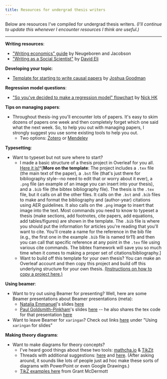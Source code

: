 ```yaml
---
title: Resources for undergrad thesis writers
---
```


Below are resources I've compiled for undergrad thesis writers. *(I'll continue to update this whenever I encounter resources I think are useful.)*

---

**Writing resources**: 

- ["Writing economics" guide](https://economics.harvard.edu/files/economics/files/writingec_f2014_0.pdf) by Neugeboren and Jacobson 
- ["Writing as a Social Scientist"](https://www.dropbox.com/s/0yu02c2vgk10t32/Writing%20Class%20Twitter%20Copy.pptx?dl=0) by [David Eli](https://twitter.com/evil_diad)

**Developing your topic**: 

- [Template for starting to write causal papers](https://twitter.com/joshuasgoodman/status/1385326424920363011?s=21) by [Joshua Goodman](https://twitter.com/JoshuaSGoodman)

**Regression model questions**: 

- ["So you've decided to make a regression model" flowchart](https://twitter.com/nickchk/status/1367234550867259392) by [Nick HK](https://twitter.com/nickchk)

**Tips on managing papers**: 

- Throughout thesis-ing you'll encounter lots of papers. It's easy to skim dozens of papers one week and then completely forget which one said what the next week. So, to help you out with managing papers, I strongly suggest you use some existing tools to help you out.
  - Two options: [Zotero](https://www.zotero.org/) or [Mendeley](https://www.mendeley.com/download-desktop-new/)

**Typesetting**: 

- Want to typeset but not sure where to start? 
  - I made a basic structure of a thesis project in Overleaf for you all. [Here it is!](https://www.overleaf.com/read/rmmvjwrndnbn)^[**More on the template**: The project includes a `.tex` file (the main text of the paper), a `.bst` file (that's just there for bibliography style--no need to edit that or worry about it ever), a `.png` file (an example of an image you can insert into your thesis), and a `.bib` file (the bibtex bibliography file). The thesis is the `.tex` file, but it calls on all the other files. It calls on the `.bst` and `.bib` files to make and format the bibliography and (author-year) citations using AER guidelines. It also calls on the `.png` image to insert that image into the text. Most commands you need to know to typeset a thesis (make sections, add footnotes, cite papers, add equations, add tables/figures) are shown in the template. The `.bib` file is where you should put the information for articles you're reading that you'll want to cite. You'll create a name for the reference in the bib file (e.g., the first one in the example `.bib` file is named tir11) and then you can call that specific reference at any point in the `.tex` file using various cite commands. The bibtex framework will save you so much time when it comes to making a proper set of citations/bibliography.] 
  - Want to build off this template for your own thesis? You can make an Overleaf account and then copy this project and build off this underlying structure for your own thesis. [(Instructions on how to copy a project here.)](https://www.overleaf.com/learn/how-to/Copying_a_project)

**Using beamer**: 

- Want to try out using Beamer for presenting? Well, here are some Beamer presentations about Beamer presentations (meta):
  - [Natalia Emmanuel](https://www.nataliaemanuel.com/home)'s slides [here](https://scholar.harvard.edu/files/nataliaemanuel/files/beamer_powerup.pdf)
  - [Paul Goldsmith-Pinkham](https://paulgp.github.io/)'s slides [here](https://paulgp.github.io/beamer_tips.pdf)  -- he also shares the tex code for that presentation [here](https://github.com/paulgp/beamer-tips/blob/master/slides.tex)
- Want to leave Beamer for `xaringan`? Check out links [here](https://thelittledataset.com/data_code/) under "Using `xaringan` for slides"

**Making theory diagrams**: 

- Want to make diagrams for theory concepts? 
  - I've heard good things about these two tools: [mathcha.io](https://www.mathcha.io/) & [TikZit](https://tikzit.github.io/) 
  - Threads with additional suggestions: [here](https://twitter.com/BrianCAlbrecht/status/1308828605523406849) and [here](https://twitter.com/AllbriteAllday/status/1326343263683399680). (After asking around, it sounds like lots of people just ad hoc make these sorts of diagrams with PowerPoint or even Google Drawings.)
  - [TikZ examples here](https://github.com/grantmcdermott/tikzexamples) from Grant McDermott 
